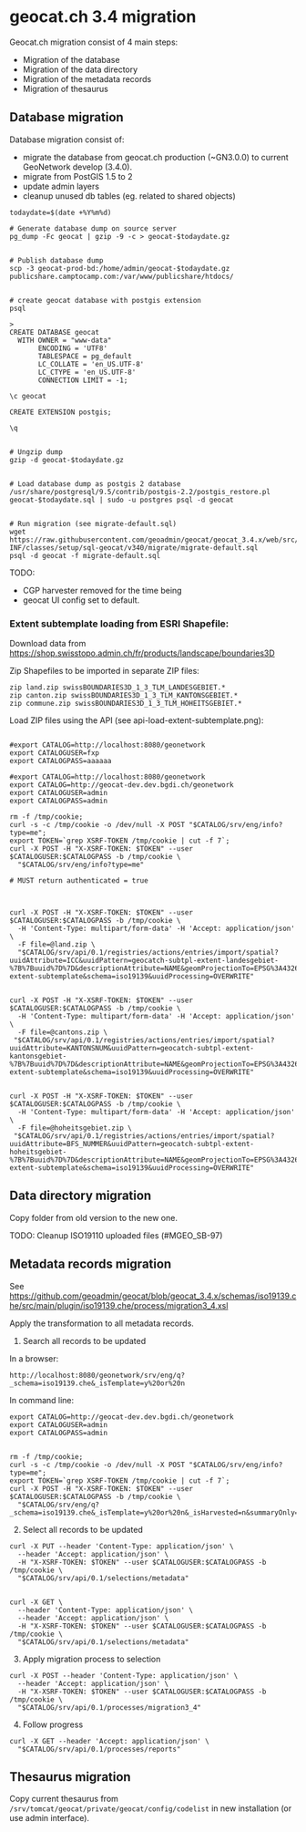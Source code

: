 # geocat.ch 3.4 migration

Geocat.ch migration consist of 4 main steps:

* Migration of the database
* Migration of the data directory
* Migration of the metadata records
* Migration of thesaurus


## Database migration

Database migration consist of:
* migrate the database from geocat.ch production (~GN3.0.0) to current GeoNetwork develop (3.4.0).
* migrate from PostGIS 1.5 to 2
* update admin layers 
* cleanup unused db tables (eg. related to shared objects)

 
```
todaydate=$(date +%Y%m%d)

# Generate database dump on source server
pg_dump -Fc geocat | gzip -9 -c > geocat-$todaydate.gz


# Publish database dump
scp -3 geocat-prod-bd:/home/admin/geocat-$todaydate.gz publicshare.camptocamp.com:/var/www/publicshare/htdocs/


# create geocat database with postgis extension
psql 

>
CREATE DATABASE geocat
  WITH OWNER = "www-data"
       ENCODING = 'UTF8'
       TABLESPACE = pg_default
       LC_COLLATE = 'en_US.UTF-8'
       LC_CTYPE = 'en_US.UTF-8'
       CONNECTION LIMIT = -1;

\c geocat
       
CREATE EXTENSION postgis;

\q


# Ungzip dump
gzip -d geocat-$todaydate.gz


# Load database dump as postgis 2 database
/usr/share/postgresql/9.5/contrib/postgis-2.2/postgis_restore.pl geocat-$todaydate.sql | sudo -u postgres psql -d geocat


# Run migration (see migrate-default.sql)
wget https://raw.githubusercontent.com/geoadmin/geocat/geocat_3.4.x/web/src/main/webapp/WEB-INF/classes/setup/sql-geocat/v340/migrate/migrate-default.sql
psql -d geocat -f migrate-default.sql 
```

TODO:

* CGP harvester removed for the time being
* geocat UI config set to default.


### Extent subtemplate loading from ESRI Shapefile:

Download data from https://shop.swisstopo.admin.ch/fr/products/landscape/boundaries3D

Zip Shapefiles to be imported in separate ZIP files:

```
zip land.zip swissBOUNDARIES3D_1_3_TLM_LANDESGEBIET.*
zip canton.zip swissBOUNDARIES3D_1_3_TLM_KANTONSGEBIET.*
zip commune.zip swissBOUNDARIES3D_1_3_TLM_HOHEITSGEBIET.*
```

Load ZIP files using the API (see api-load-extent-subtemplate.png):

```

#export CATALOG=http://localhost:8080/geonetwork
export CATALOGUSER=fxp
export CATALOGPASS=aaaaaa

#export CATALOG=http://localhost:8080/geonetwork
export CATALOG=http://geocat-dev.dev.bgdi.ch/geonetwork
export CATALOGUSER=admin
export CATALOGPASS=admin

rm -f /tmp/cookie; 
curl -s -c /tmp/cookie -o /dev/null -X POST "$CATALOG/srv/eng/info?type=me"; 
export TOKEN=`grep XSRF-TOKEN /tmp/cookie | cut -f 7`; 
curl -X POST -H "X-XSRF-TOKEN: $TOKEN" --user $CATALOGUSER:$CATALOGPASS -b /tmp/cookie \
  "$CATALOG/srv/eng/info?type=me"

# MUST return authenticated = true



curl -X POST -H "X-XSRF-TOKEN: $TOKEN" --user $CATALOGUSER:$CATALOGPASS -b /tmp/cookie \
  -H 'Content-Type: multipart/form-data' -H 'Accept: application/json' \
  -F file=@land.zip \
  "$CATALOG/srv/api/0.1/registries/actions/entries/import/spatial?uuidAttribute=ICC&uuidPattern=geocatch-subtpl-extent-landesgebiet-%7B%7Buuid%7D%7D&descriptionAttribute=NAME&geomProjectionTo=EPSG%3A4326&lenient=true&onlyBoundingBox=false&process=build-extent-subtemplate&schema=iso19139&uuidProcessing=OVERWRITE"


curl -X POST -H "X-XSRF-TOKEN: $TOKEN" --user $CATALOGUSER:$CATALOGPASS -b /tmp/cookie \
  -H 'Content-Type: multipart/form-data' -H 'Accept: application/json' \
  -F file=@cantons.zip \
 "$CATALOG/srv/api/0.1/registries/actions/entries/import/spatial?uuidAttribute=KANTONSNUM&uuidPattern=geocatch-subtpl-extent-kantonsgebiet-%7B%7Buuid%7D%7D&descriptionAttribute=NAME&geomProjectionTo=EPSG%3A4326&lenient=true&onlyBoundingBox=false&process=build-extent-subtemplate&schema=iso19139&uuidProcessing=OVERWRITE"


curl -X POST -H "X-XSRF-TOKEN: $TOKEN" --user $CATALOGUSER:$CATALOGPASS -b /tmp/cookie \
  -H 'Content-Type: multipart/form-data' -H 'Accept: application/json' \
  -F file=@hoheitsgebiet.zip \
 "$CATALOG/srv/api/0.1/registries/actions/entries/import/spatial?uuidAttribute=BFS_NUMMER&uuidPattern=geocatch-subtpl-extent-hoheitsgebiet-%7B%7Buuid%7D%7D&descriptionAttribute=NAME&geomProjectionTo=EPSG%3A4326&lenient=true&onlyBoundingBox=false&process=build-extent-subtemplate&schema=iso19139&uuidProcessing=OVERWRITE"

```


## Data directory migration

Copy folder from old version to the new one.

TODO: Cleanup ISO19110 uploaded files (#MGEO_SB-97)


## Metadata records migration

See https://github.com/geoadmin/geocat/blob/geocat_3.4.x/schemas/iso19139.che/src/main/plugin/iso19139.che/process/migration3_4.xsl

Apply the transformation to all metadata records.

1. Search all records to be updated

In a browser:
``` 
http://localhost:8080/geonetwork/srv/eng/q?_schema=iso19139.che&_isTemplate=y%20or%20n
``` 

In command line:
``` 
export CATALOG=http://geocat-dev.dev.bgdi.ch/geonetwork
export CATALOGUSER=admin
export CATALOGPASS=admin


rm -f /tmp/cookie; 
curl -s -c /tmp/cookie -o /dev/null -X POST "$CATALOG/srv/eng/info?type=me"; 
export TOKEN=`grep XSRF-TOKEN /tmp/cookie | cut -f 7`; 
curl -X POST -H "X-XSRF-TOKEN: $TOKEN" --user $CATALOGUSER:$CATALOGPASS -b /tmp/cookie \
  "$CATALOG/srv/eng/q?_schema=iso19139.che&_isTemplate=y%20or%20n&_isHarvested=n&summaryOnly=true"
```

2. Select all records to be updated


``` 
curl -X PUT --header 'Content-Type: application/json' \
  --header 'Accept: application/json' \
  -H "X-XSRF-TOKEN: $TOKEN" --user $CATALOGUSER:$CATALOGPASS -b /tmp/cookie \
  "$CATALOG/srv/api/0.1/selections/metadata"
  
  
curl -X GET \
  --header 'Content-Type: application/json' \
  --header 'Accept: application/json' \
  -H "X-XSRF-TOKEN: $TOKEN" --user $CATALOGUSER:$CATALOGPASS -b /tmp/cookie \
  "$CATALOG/srv/api/0.1/selections/metadata"
```

3. Apply migration process to selection

``` 
curl -X POST --header 'Content-Type: application/json' \
  --header 'Accept: application/json' \
  -H "X-XSRF-TOKEN: $TOKEN" --user $CATALOGUSER:$CATALOGPASS -b /tmp/cookie \
  "$CATALOG/srv/api/0.1/processes/migration3_4"
```

4. Follow progress
``` 
curl -X GET --header 'Accept: application/json' \
  "$CATALOG/srv/api/0.1/processes/reports"
```





## Thesaurus migration


Copy current thesaurus from ```/srv/tomcat/geocat/private/geocat/config/codelist```
in new installation (or use admin interface).
